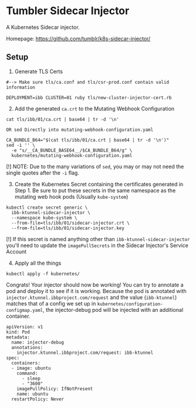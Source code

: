 # Tumbler Sidecar Injector

A Kubernetes Sidecar injector.

Homepage: https://github.com/tumblr/k8s-sidecar-injector/

## Setup

1. Generate TLS Certs

```
#--> Make sure tls/ca.conf and tls/csr-prod.conf contain valid information

DEPLOYMENT=ibb CLUSTER=01 ruby tls/new-cluster-injector-cert.rb
```

2. Add the generated `ca.crt` to the Mutating Webhook Configuration

```
cat tls/ibb/01/ca.crt | base64 | tr -d '\n'

OR sed Directly into mutating-webhook-configuration.yaml

CA_BUNDLE_B64="$(cat tls/ibb/01/ca.crt | base64 | tr -d '\n')"
sed -i '' \
  -e "s/__CA_BUNDLE_BASE64__/$CA_BUNDLE_B64/g" \
  kubernetes/mutating-webhook-configuration.yaml
```

[!] NOTE: Due to the many variations of `sed`, you may or may not need the single quotes after the `-i` flag.

3. Create the Kubernetes Secret containing the certificates generated in Step 1. Be sure to put these secrets in the same namespace as the mutating web hook pods (Usually `kube-system`)

```
kubectl create secret generic \
  ibb-ktunnel-sidecar-injector \
  --namespace kube-system \
  --from-file=tls/ibb/01/sidecar-injector.crt \
  --from-file=tls/ibb/01/sidecar-injector.key
```

[!] If this secret is named anything other than `ibb-ktunnel-sidecar-injector` you'll need to update the `imagePullSecrets` in the Sidecar Injector's Service Account

4. Apply all the things

```
kubectl apply -f kubernetes/
```

Congrats! Your injector should now be working! You can try to annotate a pod and deploy it to see if it is working. Because the pod is annotated with `injector.ktunnel.ibbproject.com/request` and the value (`ibb-ktunnel`) matches that of a config we set up in `kubernetes/configuration-configmap.yaml`, the injector-debug pod will be injected with an additional container.

```
apiVersion: v1
kind: Pod
metadata:
  name: injector-debug
  annotations:
    injector.ktunnel.ibbproject.com/request: ibb-ktunnel
spec:
  containers:
  - image: ubuntu
    command:
      - sleep
      - "3600"
    imagePullPolicy: IfNotPresent
    name: ubuntu
  restartPolicy: Never
```

